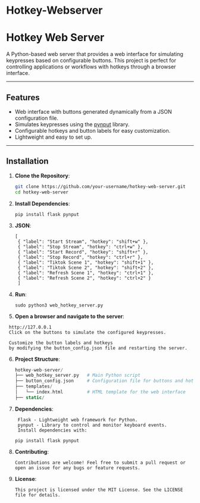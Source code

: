 # Hotkey-Webserver
 
# Hotkey Web Server

A Python-based web server that provides a web interface for simulating keypresses based on configurable buttons. This project is perfect for controlling applications or workflows with hotkeys through a browser interface.

---

## Features
- Web interface with buttons generated dynamically from a JSON configuration file.
- Simulates keypresses using the [pynput](https://pypi.org/project/pynput/) library.
- Configurable hotkeys and button labels for easy customization.
- Lightweight and easy to set up.

---

## Installation

1. **Clone the Repository**:
   ```bash
   git clone https://github.com/your-username/hotkey-web-server.git
   cd hotkey-web-server
    ```


3. **Install Dependencies**:
   ```
   pip install flask pynput
    ```

4. **JSON**:
   ```
   [
    { "label": "Start Stream", "hotkey": "shift+w" },
    { "label": "Stop Stream", "hotkey": "ctrl+w" },
    { "label": "Start Record", "hotkey": "shift+r" },
    { "label": "Stop Record", "hotkey": "ctrl+r" },
    { "label": "Tiktok Scene 1", "hotkey": "shift+1" },
    { "label": "Tiktok Scene 2", "hotkey": "shift+2" },
    { "label": "Refresh Scene 1", "hotkey": "ctrl+1" },
    { "label": "Refresh Scene 2", "hotkey": "ctrl+2" }
    ]

    ```


4. **Run**:
   ```
   sudo python3 web_hotkey_server.py
    ```
 5. **Open a browser and navigate to the server**:
   ```
    http://127.0.0.1
    Click on the buttons to simulate the configured keypresses.

    Customize the button labels and hotkeys
    by modifying the button_config.json file and restarting the server.
   ```


6. **Project Structure**:
    ```php
    hotkey-web-server/
    ├── web_hotkey_server.py   # Main Python script
    ├── button_config.json     # Configuration file for buttons and hotkeys
    ├── templates/
    │   └── index.html         # HTML template for the web interface
    ├── static/           
    ```

7. **Dependencies**:
   ```
    Flask - Lightweight web framework for Python.
    pynput - Library to control and monitor keyboard events.
    Install dependencies with:
    ```

    ```
    pip install flask pynput
    ```

 8. **Contributing**:
    ```
    Contributions are welcome! Feel free to submit a pull request or open an issue for any bugs or feature requests.
    ```

 9. **License**:
    ```
    This project is licensed under the MIT License. See the LICENSE file for details.
    ```

